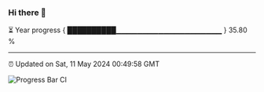 ### Hi there 👋

⏳ Year progress { ██████████▁▁▁▁▁▁▁▁▁▁▁▁▁▁▁▁▁▁▁▁ } 35.80 %

---

⏰ Updated on Sat, 11 May 2024 00:49:58 GMT

![Progress Bar CI](https://github.com/liununu/liununu/workflows/Progress%20Bar%20CI/badge.svg)
